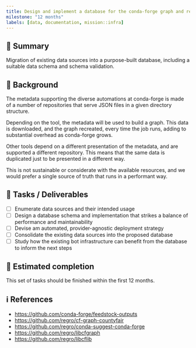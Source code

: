 ```yaml
---
title: Design and implement a database for the conda-forge graph and relevant metadata
milestone: "12 months"
labels: [data, documentation, mission::infra]
---
```


## 📌 Summary

Migration of existing data sources into a purpose-built database, including a suitable
data schema and schema validation.

## 📝 Background

The metadata supporting the diverse automations at conda-forge is made of a number of repositories that serve JSON files in a given directory structure.

Depending on the tool, the metadata will be used to build a graph. 
This data is downloaded, and the graph recreated, every time the job runs, adding to substantial overhead as conda-forge grows.

Other tools depend on a different presentation of the metadata, and are supported a different repository.
This means that the same data is duplicated just to be presented in a different way.

This is not sustainable or considerate with the available resources, and we would prefer a single source of truth that runs in a performant way.

## 🚀 Tasks / Deliverables

- [ ] Enumerate data sources and their intended usage
- [ ] Design a database schema and implementation that strikes a balance of performance and maintainability
- [ ] Devise am automated, provider-agnostic deployment strategy
- [ ] Consolidate the existing data sources into the proposed database
- [ ] Study how the existing bot infrastructure can benefit from the database to inform the next steps

## 📅 Estimated completion

This set of tasks should be finished within the first 12 months.

## ℹ️ References

- https://github.com/conda-forge/feedstock-outputs
- https://github.com/regro/cf-graph-countyfair
- https://github.com/regro/conda-suggest-conda-forge
- https://github.com/regro/libcfgraph
- https://github.com/regro/libcflib